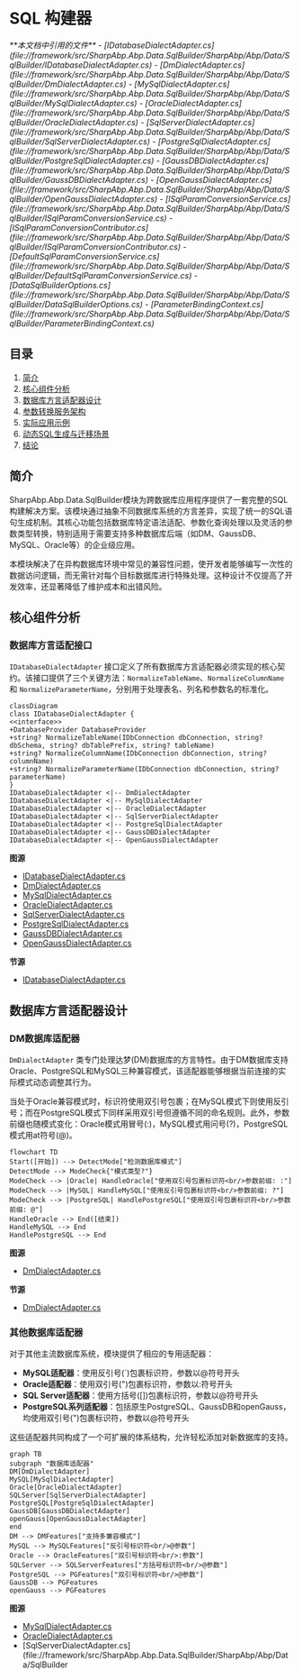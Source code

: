 
# SQL 构建器

<cite>
**本文档中引用的文件**  
- [IDatabaseDialectAdapter.cs](file://framework/src/SharpAbp.Abp.Data.SqlBuilder/SharpAbp/Abp/Data/SqlBuilder/IDatabaseDialectAdapter.cs)
- [DmDialectAdapter.cs](file://framework/src/SharpAbp.Abp.Data.SqlBuilder/SharpAbp/Abp/Data/SqlBuilder/DmDialectAdapter.cs)
- [MySqlDialectAdapter.cs](file://framework/src/SharpAbp.Abp.Data.SqlBuilder/SharpAbp/Abp/Data/SqlBuilder/MySqlDialectAdapter.cs)
- [OracleDialectAdapter.cs](file://framework/src/SharpAbp.Abp.Data.SqlBuilder/SharpAbp/Abp/Data/SqlBuilder/OracleDialectAdapter.cs)
- [SqlServerDialectAdapter.cs](file://framework/src/SharpAbp.Abp.Data.SqlBuilder/SharpAbp/Abp/Data/SqlBuilder/SqlServerDialectAdapter.cs)
- [PostgreSqlDialectAdapter.cs](file://framework/src/SharpAbp.Abp.Data.SqlBuilder/SharpAbp/Abp/Data/SqlBuilder/PostgreSqlDialectAdapter.cs)
- [GaussDBDialectAdapter.cs](file://framework/src/SharpAbp.Abp.Data.SqlBuilder/SharpAbp/Abp/Data/SqlBuilder/GaussDBDialectAdapter.cs)
- [OpenGaussDialectAdapter.cs](file://framework/src/SharpAbp.Abp.Data.SqlBuilder/SharpAbp/Abp/Data/SqlBuilder/OpenGaussDialectAdapter.cs)
- [ISqlParamConversionService.cs](file://framework/src/SharpAbp.Abp.Data.SqlBuilder/SharpAbp/Abp/Data/SqlBuilder/ISqlParamConversionService.cs)
- [ISqlParamConversionContributor.cs](file://framework/src/SharpAbp.Abp.Data.SqlBuilder/SharpAbp/Abp/Data/SqlBuilder/ISqlParamConversionContributor.cs)
- [DefaultSqlParamConversionService.cs](file://framework/src/SharpAbp.Abp.Data.SqlBuilder/SharpAbp/Abp/Data/SqlBuilder/DefaultSqlParamConversionService.cs)
- [DataSqlBuilderOptions.cs](file://framework/src/SharpAbp.Abp.Data.SqlBuilder/SharpAbp/Abp/Data/SqlBuilder/DataSqlBuilderOptions.cs)
- [ParameterBindingContext.cs](file://framework/src/SharpAbp.Abp.Data.SqlBuilder/SharpAbp/Abp/Data/SqlBuilder/ParameterBindingContext.cs)
</cite>

## 目录
1. [简介](#简介)
2. [核心组件分析](#核心组件分析)
3. [数据库方言适配器设计](#数据库方言适配器设计)
4. [参数转换服务架构](#参数转换服务架构)
5. [实际应用示例](#实际应用示例)
6. [动态SQL生成与迁移场景](#动态sql生成与迁移场景)
7. [结论](#结论)

## 简介
SharpAbp.Abp.Data.SqlBuilder模块为跨数据库应用程序提供了一套完整的SQL构建解决方案。该模块通过抽象不同数据库系统的方言差异，实现了统一的SQL语句生成机制。其核心功能包括数据库特定语法适配、参数化查询处理以及灵活的参数类型转换，特别适用于需要支持多种数据库后端（如DM、GaussDB、MySQL、Oracle等）的企业级应用。

本模块解决了在异构数据库环境中常见的兼容性问题，使开发者能够编写一次性的数据访问逻辑，而无需针对每个目标数据库进行特殊处理。这种设计不仅提高了开发效率，还显著降低了维护成本和出错风险。

## 核心组件分析

### 数据库方言适配接口
`IDatabaseDialectAdapter` 接口定义了所有数据库方言适配器必须实现的核心契约。该接口提供了三个关键方法：`NormalizeTableName`、`NormalizeColumnName` 和 `NormalizeParameterName`，分别用于处理表名、列名和参数名的标准化。

```mermaid
classDiagram
class IDatabaseDialectAdapter {
<<interface>>
+DatabaseProvider DatabaseProvider
+string? NormalizeTableName(IDbConnection dbConnection, string? dbSchema, string? dbTablePrefix, string? tableName)
+string? NormalizeColumnName(IDbConnection dbConnection, string? columnName)
+string? NormalizeParameterName(IDbConnection dbConnection, string? parameterName)
}
IDatabaseDialectAdapter <|-- DmDialectAdapter
IDatabaseDialectAdapter <|-- MySqlDialectAdapter
IDatabaseDialectAdapter <|-- OracleDialectAdapter
IDatabaseDialectAdapter <|-- SqlServerDialectAdapter
IDatabaseDialectAdapter <|-- PostgreSqlDialectAdapter
IDatabaseDialectAdapter <|-- GaussDBDialectAdapter
IDatabaseDialectAdapter <|-- OpenGaussDialectAdapter
```

**图源**
- [IDatabaseDialectAdapter.cs](file://framework/src/SharpAbp.Abp.Data.SqlBuilder/SharpAbp/Abp/Data/SqlBuilder/IDatabaseDialectAdapter.cs)
- [DmDialectAdapter.cs](file://framework/src/SharpAbp.Abp.Data.SqlBuilder/SharpAbp/Abp/Data/SqlBuilder/DmDialectAdapter.cs)
- [MySqlDialectAdapter.cs](file://framework/src/SharpAbp.Abp.Data.SqlBuilder/SharpAbp/Abp/Data/SqlBuilder/MySqlDialectAdapter.cs)
- [OracleDialectAdapter.cs](file://framework/src/SharpAbp.Abp.Data.SqlBuilder/SharpAbp/Abp/Data/SqlBuilder/OracleDialectAdapter.cs)
- [SqlServerDialectAdapter.cs](file://framework/src/SharpAbp.Abp.Data.SqlBuilder/SharpAbp/Abp/Data/SqlBuilder/SqlServerDialectAdapter.cs)
- [PostgreSqlDialectAdapter.cs](file://framework/src/SharpAbp.Abp.Data.SqlBuilder/SharpAbp/Abp/Data/SqlBuilder/PostgreSqlDialectAdapter.cs)
- [GaussDBDialectAdapter.cs](file://framework/src/SharpAbp.Abp.Data.SqlBuilder/SharpAbp/Abp/Data/SqlBuilder/GaussDBDialectAdapter.cs)
- [OpenGaussDialectAdapter.cs](file://framework/src/SharpAbp.Abp.Data.SqlBuilder/SharpAbp/Abp/Data/SqlBuilder/OpenGaussDialectAdapter.cs)

**节源**
- [IDatabaseDialectAdapter.cs](file://framework/src/SharpAbp.Abp.Data.SqlBuilder/SharpAbp/Abp/Data/SqlBuilder/IDatabaseDialectAdapter.cs)

## 数据库方言适配器设计

### DM数据库适配器
`DmDialectAdapter` 类专门处理达梦(DM)数据库的方言特性。由于DM数据库支持Oracle、PostgreSQL和MySQL三种兼容模式，该适配器能够根据当前连接的实际模式动态调整其行为。

当处于Oracle兼容模式时，标识符使用双引号包裹；在MySQL模式下则使用反引号；而在PostgreSQL模式下同样采用双引号但遵循不同的命名规则。此外，参数前缀也随模式变化：Oracle模式用冒号(:)，MySQL模式用问号(?)，PostgreSQL模式用at符号(@)。

```mermaid
flowchart TD
Start([开始]) --> DetectMode["检测数据库模式"]
DetectMode --> ModeCheck{"模式类型?"}
ModeCheck --> |Oracle| HandleOracle["使用双引号包裹标识符<br/>参数前缀: :"]
ModeCheck --> |MySQL| HandleMySQL["使用反引号包裹标识符<br/>参数前缀: ?"]
ModeCheck --> |PostgreSQL| HandlePostgreSQL["使用双引号包裹标识符<br/>参数前缀: @"]
HandleOracle --> End([结束])
HandleMySQL --> End
HandlePostgreSQL --> End
```

**图源**
- [DmDialectAdapter.cs](file://framework/src/SharpAbp.Abp.Data.SqlBuilder/SharpAbp/Abp/Data/SqlBuilder/DmDialectAdapter.cs)

**节源**
- [DmDialectAdapter.cs](file://framework/src/SharpAbp.Abp.Data.SqlBuilder/SharpAbp/Abp/Data/SqlBuilder/DmDialectAdapter.cs)

### 其他数据库适配器
对于其他主流数据库系统，模块提供了相应的专用适配器：

- **MySQL适配器**：使用反引号(`)包裹标识符，参数以@符号开头
- **Oracle适配器**：使用双引号(")包裹标识符，参数以:符号开头
- **SQL Server适配器**：使用方括号([])包裹标识符，参数以@符号开头
- **PostgreSQL系列适配器**：包括原生PostgreSQL、GaussDB和openGauss，均使用双引号(")包裹标识符，参数以@符号开头

这些适配器共同构成了一个可扩展的体系结构，允许轻松添加对新数据库的支持。

```mermaid
graph TB
subgraph "数据库适配器"
DM[DmDialectAdapter]
MySQL[MySqlDialectAdapter]
Oracle[OracleDialectAdapter]
SQLServer[SqlServerDialectAdapter]
PostgreSQL[PostgreSqlDialectAdapter]
GaussDB[GaussDBDialectAdapter]
openGauss[OpenGaussDialectAdapter]
end
DM --> DMFeatures["支持多兼容模式"]
MySQL --> MySQLFeatures["反引号标识符<br/>@参数"]
Oracle --> OracleFeatures["双引号标识符<br/>:参数"]
SQLServer --> SQLServerFeatures["方括号标识符<br/>@参数"]
PostgreSQL --> PGFeatures["双引号标识符<br/>@参数"]
GaussDB --> PGFeatures
openGauss --> PGFeatures
```

**图源**
- [MySqlDialectAdapter.cs](file://framework/src/SharpAbp.Abp.Data.SqlBuilder/SharpAbp/Abp/Data/SqlBuilder/MySqlDialectAdapter.cs)
- [OracleDialectAdapter.cs](file://framework/src/SharpAbp.Abp.Data.SqlBuilder/SharpAbp/Abp/Data/SqlBuilder/OracleDialectAdapter.cs)
- [SqlServerDialectAdapter.cs](file://framework/src/SharpAbp.Abp.Data.SqlBuilder/SharpAbp/Abp/Data/SqlBuilder